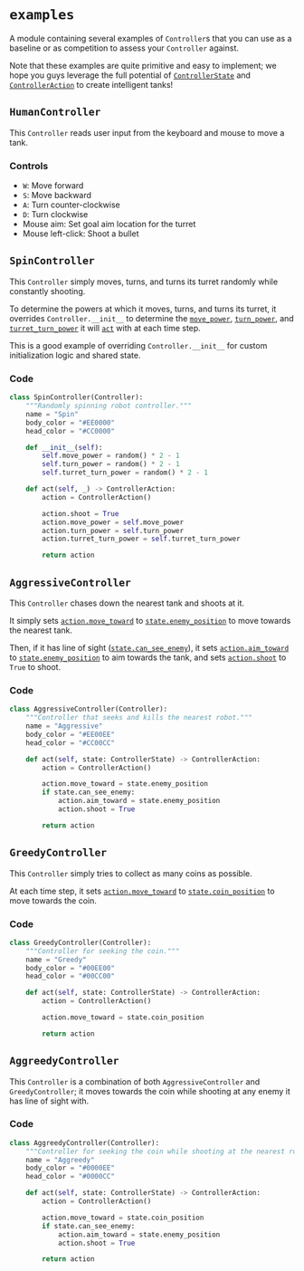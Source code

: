 # `examples`

A module containing several examples of `Controller`s that you can use as a baseline or as competition to assess your `Controller` against.

Note that these examples are quite primitive and easy to implement; we hope you guys leverage the full potential of [`ControllerState`](./ControllerState.md) and [`ControllerAction`](./ControllerAction.md) to create intelligent tanks!

## `HumanController`

This `Controller` reads user input from the keyboard and mouse to move a tank.

### Controls

- `W`: Move forward
- `S`: Move backward
- `A`: Turn counter-clockwise
- `D`: Turn clockwise
- Mouse aim: Set goal aim location for the turret
- Mouse left-click: Shoot a bullet

## `SpinController`

This `Controller` simply moves, turns, and turns its turret randomly while constantly shooting.

To determine the powers at which it moves, turns, and turns its turret, it overrides `Controller.__init__` to determine the [`move_power`](./ControllerAction.md#move_power), [`turn_power`](./ControllerAction.md#turn_power), and [`turret_turn_power`](./ControllerAction.md#turret_turn_power) it will [`act`](./Controller.md#act) with at each time step.

This is a good example of overriding `Controller.__init__` for custom initialization logic and shared state.

### Code

```python
class SpinController(Controller):
    """Randomly spinning robot controller."""
    name = "Spin"
    body_color = "#EE0000"
    head_color = "#CC0000"

    def __init__(self):
        self.move_power = random() * 2 - 1
        self.turn_power = random() * 2 - 1
        self.turret_turn_power = random() * 2 - 1

    def act(self, _) -> ControllerAction:
        action = ControllerAction()

        action.shoot = True
        action.move_power = self.move_power
        action.turn_power = self.turn_power
        action.turret_turn_power = self.turret_turn_power

        return action
```

## `AggressiveController`

This `Controller` chases down the nearest tank and shoots at it.

It simply sets [`action.move_toward`](./ControllerAction.md#move_toward) to [`state.enemy_position`](./ControllerState.md#enemy_position) to move towards the nearest tank.

Then, if it has line of sight ([`state.can_see_enemy`](./ControllerState.md#can_see_enemy)), it sets [`action.aim_toward`](./ControllerAction.md#aim_toward) to [`state.enemy_position`](./ControllerState.md#enemy_position) to aim towards the tank, and sets [`action.shoot`](./ControllerAction.md#shoot) to `True` to shoot.

### Code

```python
class AggressiveController(Controller):
    """Controller that seeks and kills the nearest robot."""
    name = "Aggressive"
    body_color = "#EE00EE"
    head_color = "#CC00CC"

    def act(self, state: ControllerState) -> ControllerAction:
        action = ControllerAction()

        action.move_toward = state.enemy_position
        if state.can_see_enemy:
            action.aim_toward = state.enemy_position
            action.shoot = True

        return action
```

## `GreedyController`

This `Controller` simply tries to collect as many coins as possible.

At each time step, it sets [`action.move_toward`](./ControllerAction.md#move_toward) to [`state.coin_position`](./ControllerState.md#coin_position) to move towards the coin.

### Code

```python
class GreedyController(Controller):
    """Controller for seeking the coin."""
    name = "Greedy"
    body_color = "#00EE00"
    head_color = "#00CC00"

    def act(self, state: ControllerState) -> ControllerAction:
        action = ControllerAction()

        action.move_toward = state.coin_position

        return action
```

## `AggreedyController`

This `Controller` is a combination of both `AggressiveController` and `GreedyController`; it moves towards the coin while shooting at any enemy it has line of sight with.

### Code

```python
class AggreedyController(Controller):
    """Controller for seeking the coin while shooting at the nearest robot."""
    name = "Aggreedy"
    body_color = "#0000EE"
    head_color = "#0000CC"

    def act(self, state: ControllerState) -> ControllerAction:
        action = ControllerAction()

        action.move_toward = state.coin_position
        if state.can_see_enemy:
            action.aim_toward = state.enemy_position
            action.shoot = True

        return action
```
